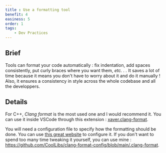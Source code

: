 ```yaml
---
title : Use a formatting tool
benefit: 4
easiness: 5
order: 1
tags:
    - Dev Practices
---
```


## Brief

Tools can format your code automatically : fix indentation, add spaces consistently, put curly braces where you want them, *etc. . .*
It saves a lot of time because it means you don't have to worry about it and do it manually !
Also, it ensures a consistency in style across the whole codebase and all the developpers.

## Details

For C++, *Clang format* is the most used one and I would recommend it. You can use it inside VSCode through this extension : [xaver.clang-format](https://marketplace.visualstudio.com/items?itemName=xaver.clang-format).

You will need a configuration file to specify how the formatting should be done. You can use [this great website](https://zed0.co.uk/clang-format-configurator/) to configure it. If you don't want to spend too many time tweaking it yourself, you can use mine : https://github.com/CoolLibs/clang-format-config/blob/main/.clang-format.